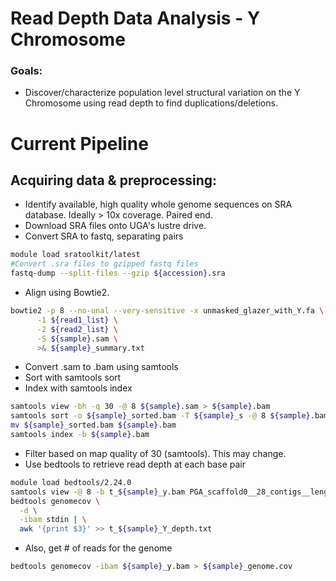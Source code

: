 # Read Depth Data Analysis - Y Chromosome
### Goals:
* Discover/characterize population level structural variation on the Y Chromosome using read depth to find duplications/deletions.

# Current Pipeline
## Acquiring data & preprocessing:
* Identify available, high quality whole genome sequences on SRA database. Ideally > 10x coverage. Paired end.
* Download SRA files onto UGA's lustre drive.
* Convert SRA to fastq, separating pairs
```bash
module load sratoolkit/latest
#Convert .sra files to gzipped fastq files
fastq-dump --split-files --gzip ${accession}.sra
```
* Align using Bowtie2.
```bash
bowtie2 -p 8 --no-unal --very-sensitive -x unmasked_glazer_with_Y.fa \
      -1 ${read1_list} \
      -2 ${read2_list} \
      -S ${sample}.sam \
      >& ${sample}_summary.txt
```
* Convert .sam to .bam using samtools
* Sort with samtools sort
* Index with samtools index
```bash
samtools view -bh -q 30 -@ 8 ${sample}.sam > ${sample}.bam
samtools sort -o ${sample}_sorted.bam -T ${sample}_s -@ 8 ${sample}.bam
mv ${sample}_sorted.bam ${sample}.bam
samtools index -b ${sample}.bam
```
* Filter based on map quality of 30 (samtools). This may change.
* Use bedtools to retrieve read depth at each base pair
```bash
module load bedtools/2.24.0
samtools view -@ 8 -b t_${sample}_y.bam PGA_scaffold0__28_contigs__length_12341907 | \
bedtools genomecov \
  -d \
  -ibam stdin | \
  awk '{print $3}' >> t_${sample}_Y_depth.txt
```
* Also, get # of reads for the genome
```bash
bedtools genomecov -ibam ${sample}_y.bam > ${sample}_genome.cov
```

